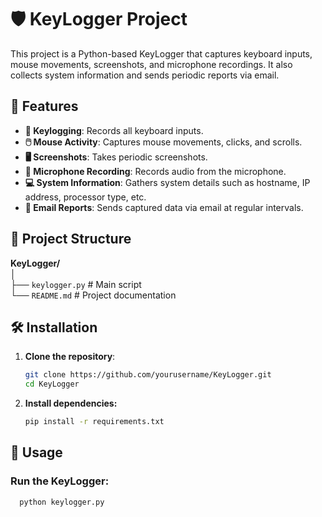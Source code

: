 # 🛡️ KeyLogger Project

This project is a Python-based KeyLogger that captures keyboard inputs, mouse movements, screenshots, and microphone recordings. It also collects system information and sends periodic reports via email.

## 🚀 Features

- **🔑 Keylogging**: Records all keyboard inputs.
- **🖱️ Mouse Activity**: Captures mouse movements, clicks, and scrolls.
- **🖥️ Screenshots**: Takes periodic screenshots.
- **🎤 Microphone Recording**: Records audio from the microphone.
- **💻 System Information**: Gathers system details such as hostname, IP address, processor type, etc.
- **📧 Email Reports**: Sends captured data via email at regular intervals.

## 📂 Project Structure

**KeyLogger/**  
│  
├── `keylogger.py`  # Main script  
└── `README.md`     # Project documentation

## 🛠️ Installation

 1. **Clone the repository**:
    ```bash
    git clone https://github.com/yourusername/KeyLogger.git
    cd KeyLogger
    
 2. **Install dependencies:**
    ```bash
    pip install -r requirements.txt
    
## 📝 Usage
 ### Run the KeyLogger:
   ```bash
     python keylogger.py

   




